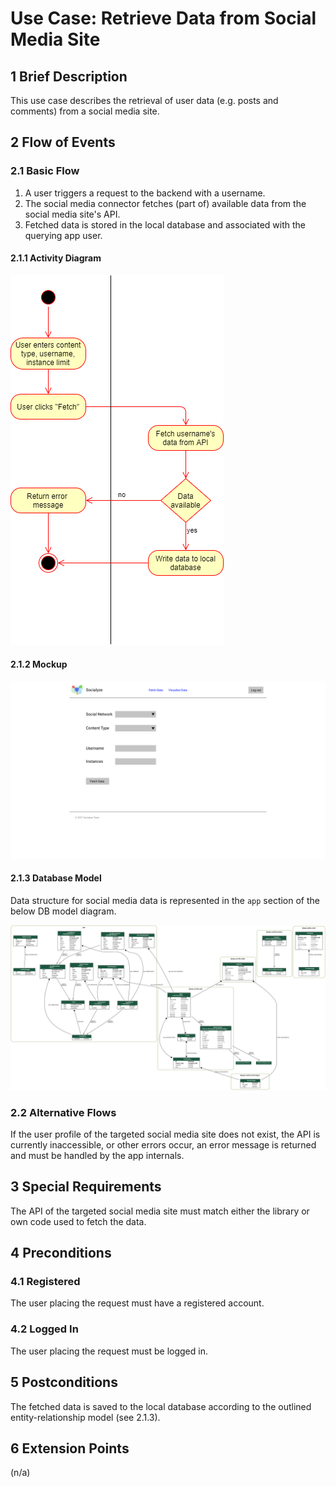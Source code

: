# Use Case: Retrieve Data from Social Media Site

## 1 Brief Description

This use case describes the retrieval of user data (e.g. posts and comments) from a social media site.

## 2 Flow of Events

### 2.1 Basic Flow

1. A user triggers a request to the backend with a username.
2. The social media connector fetches (part of) available data from the social media site's API.
3. Fetched data is stored in the local database and associated with the querying app user.

#### 2.1.1 Activity Diagram

![Retrieve Data from Server Diagram](fetchdata.png)

#### 2.1.2 Mockup

![Data Fetch Form Mockup](../../mockup/fetch_form.png)

#### 2.1.3 Database Model

Data structure for social media data is represented in the `app` section of the below DB model diagram.

![Retrieve Data from Server Database Model](../../architecture/diags/app_model.png)

### 2.2 Alternative Flows

If the user profile of the targeted social media site does not exist,
the API is currently inaccessible, or other errors occur, an error message is returned
and must be handled by the app internals.

## 3 Special Requirements

The API of the targeted social media site must match either the library or own code used to fetch the data.

## 4 Preconditions

### 4.1 Registered

The user placing the request must have a registered account.

### 4.2 Logged In

The user placing the request must be logged in.

## 5 Postconditions

The fetched data is saved to the local database according to the outlined entity-relationship model (see 2.1.3).

## 6 Extension Points

(n/a)
